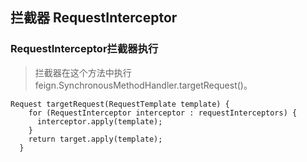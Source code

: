 ## 拦截器 RequestInterceptor


### RequestInterceptor拦截器执行
> 拦截器在这个方法中执行feign.SynchronousMethodHandler.targetRequest()。

```
Request targetRequest(RequestTemplate template) {
    for (RequestInterceptor interceptor : requestInterceptors) {
      interceptor.apply(template);
    }
    return target.apply(template);
  }
```
















